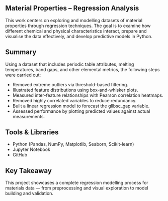 ## Material Properties – Regression Analysis
This work centers on exploring and modelling datasets of material properties through regression techniques. The goal is to examine how different chemical and physical characteristics interact, prepare and visualise the data effectively, and develop predictive models in Python.

## Summary

Using a dataset that includes periodic table attributes, melting temperatures, band gaps, and other elemental metrics, the following steps were carried out:

- Removed extreme outliers via threshold-based filtering.
- Illustrated feature distributions using box-and-whisker plots.
- Measured inter-feature relationships with Pearson correlation heatmaps.
- Removed highly correlated variables to reduce redundancy.
- Built a linear regression model to forecast the gllbsc_gap variable.
- Assessed performance by plotting predicted values against actual measurements.

## Tools & Libraries
- Python (Pandas, NumPy, Matplotlib, Seaborn, Scikit-learn)
- Jupyter Notebook
- GitHub
  
## Key Takeaway
This project showcases a complete regression modelling process for materials data — from preprocessing and visual exploration to model building and validation.
